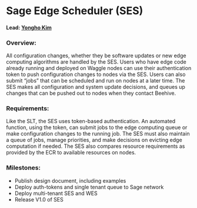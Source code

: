 # Sage Edge Scheduler (SES)
#### Lead: [Yongho Kim](mailto:yongho.kim@anl.gov) 

### Overview:

All configuration changes, whether they be software updates or new edge computing algorithms are handled by the SES.  Users who have edge code already running and deployed on Waggle nodes can use their authentication token to push configuration changes to nodes via the SES.  Users can also submit “jobs” that can be scheduled and run on nodes at a later time.  The SES makes all configuration and system update decisions, and queues up changes that can be pushed out to nodes when they contact Beehive.  

### Requirements:

Like the SLT, the SES uses token-based authentication.  An automated function, using the token, can submit jobs to the edge computing queue or make configuration changes to the running job.  The SES must also maintain a queue of jobs, manage priorities, and make decisions on evicting edge computation if needed.  The SES also compares resource requirements as provided by the ECR to available resources on nodes.

### Milestones:
* Publish design document, including examples
* Deploy auth-tokens and single tenant queue to Sage network
* Deploy multi-tenant SES and WES
* Release V1.0 of SES

